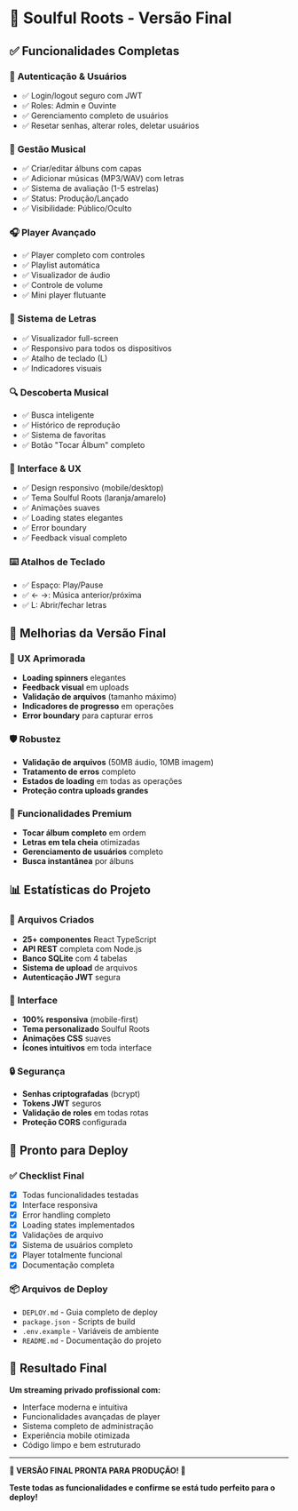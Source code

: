 # 🎵 Soulful Roots - Versão Final

## ✅ **Funcionalidades Completas**

### 🔐 **Autenticação & Usuários**
- ✅ Login/logout seguro com JWT
- ✅ Roles: Admin e Ouvinte
- ✅ Gerenciamento completo de usuários
- ✅ Resetar senhas, alterar roles, deletar usuários

### 🎵 **Gestão Musical**
- ✅ Criar/editar álbuns com capas
- ✅ Adicionar músicas (MP3/WAV) com letras
- ✅ Sistema de avaliação (1-5 estrelas)
- ✅ Status: Produção/Lançado
- ✅ Visibilidade: Público/Oculto

### 🎧 **Player Avançado**
- ✅ Player completo com controles
- ✅ Playlist automática
- ✅ Visualizador de áudio
- ✅ Controle de volume
- ✅ Mini player flutuante

### 🎤 **Sistema de Letras**
- ✅ Visualizador full-screen
- ✅ Responsivo para todos os dispositivos
- ✅ Atalho de teclado (L)
- ✅ Indicadores visuais

### 🔍 **Descoberta Musical**
- ✅ Busca inteligente
- ✅ Histórico de reprodução
- ✅ Sistema de favoritas
- ✅ Botão "Tocar Álbum" completo

### 🎨 **Interface & UX**
- ✅ Design responsivo (mobile/desktop)
- ✅ Tema Soulful Roots (laranja/amarelo)
- ✅ Animações suaves
- ✅ Loading states elegantes
- ✅ Error boundary
- ✅ Feedback visual completo

### ⌨️ **Atalhos de Teclado**
- ✅ Espaço: Play/Pause
- ✅ ← →: Música anterior/próxima
- ✅ L: Abrir/fechar letras

## 🔧 **Melhorias da Versão Final**

### 📱 **UX Aprimorada**
- **Loading spinners** elegantes
- **Feedback visual** em uploads
- **Validação de arquivos** (tamanho máximo)
- **Indicadores de progresso** em operações
- **Error boundary** para capturar erros

### 🛡️ **Robustez**
- **Validação de arquivos** (50MB áudio, 10MB imagem)
- **Tratamento de erros** completo
- **Estados de loading** em todas as operações
- **Proteção contra uploads grandes**

### 🎯 **Funcionalidades Premium**
- **Tocar álbum completo** em ordem
- **Letras em tela cheia** otimizadas
- **Gerenciamento de usuários** completo
- **Busca instantânea** por álbuns

## 📊 **Estatísticas do Projeto**

### 📁 **Arquivos Criados**
- **25+ componentes** React TypeScript
- **API REST** completa com Node.js
- **Banco SQLite** com 4 tabelas
- **Sistema de upload** de arquivos
- **Autenticação JWT** segura

### 🎨 **Interface**
- **100% responsiva** (mobile-first)
- **Tema personalizado** Soulful Roots
- **Animações CSS** suaves
- **Ícones intuitivos** em toda interface

### 🔒 **Segurança**
- **Senhas criptografadas** (bcrypt)
- **Tokens JWT** seguros
- **Validação de roles** em todas rotas
- **Proteção CORS** configurada

## 🚀 **Pronto para Deploy**

### ✅ **Checklist Final**
- [x] Todas funcionalidades testadas
- [x] Interface responsiva
- [x] Error handling completo
- [x] Loading states implementados
- [x] Validações de arquivo
- [x] Sistema de usuários completo
- [x] Player totalmente funcional
- [x] Documentação completa

### 📦 **Arquivos de Deploy**
- `DEPLOY.md` - Guia completo de deploy
- `package.json` - Scripts de build
- `.env.example` - Variáveis de ambiente
- `README.md` - Documentação do projeto

## 🎵 **Resultado Final**

**Um streaming privado profissional com:**
- Interface moderna e intuitiva
- Funcionalidades avançadas de player
- Sistema completo de administração
- Experiência mobile otimizada
- Código limpo e bem estruturado

---

**🎉 VERSÃO FINAL PRONTA PARA PRODUÇÃO! 🚀**

**Teste todas as funcionalidades e confirme se está tudo perfeito para o deploy!**